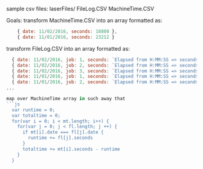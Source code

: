 sample csv files:
  laserFiles/
      FileLog.CSV
      MachineTime.CSV

Goals:
  transform MachineTime.CSV into an array formatted as:
```js
    { date: 11/02/2016, seconds: 18800 },
    { date: 11/01/2016, seconds: 23212 }
```

  transform FileLog.CSV into an array formatted as:
  ```js
    { date: 11/02/2016, job: 1, seconds: `Elapsed from H:MM:SS => seconds`},
    { date: 11/02/2016, job: 2, seconds: `Elapsed from H:MM:SS => seconds`},
    { date: 11/02/2016, job: 3, seconds: `Elapsed from H:MM:SS => seconds`},
    { date: 11/01/2016, job: 1, seconds: `Elapsed from H:MM:SS => seconds`},
    { date: 11/01/2016, job: 2, seconds: `Elapsed from H:MM:SS => seconds`}
,,,

  map over MachineTime array in such away that
  ```js
    var runtime = 0;
    var totaltime = 0;
    for(var i = 0; i < mt.length; i++) {
      for(var j = 0; j < fl.length; j ++) {
        if mt[i].date === fl[j].date {
          runtime += fl[j].seconds
        }
        totaltime += mt[i].seconds - runtime
      }
    }
```

